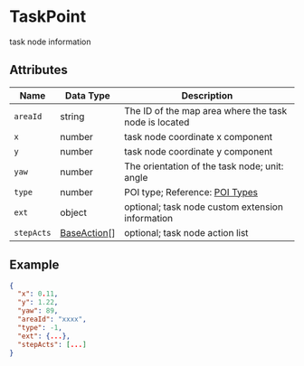 # TaskPoint

task node information

## Attributes

| Name | Data Type | Description |
| ---------- | ----------------------------------- | ---------------------------- |
| `areaId` | string | The ID of the map area where the task node is located |
| `x` | number | task node coordinate x component |
| `y` | number | task node coordinate y component |
| `yaw` | number | The orientation of the task node; unit: angle |
| `type` | number | POI type; Reference: [POI Types](#/Define-PoiType) |
| `ext` | object | optional; task node custom extension information |
| `stepActs` | [BaseAction](#/Define-BaseAction)[] | optional; task node action list |

## Example

````json
{
  "x": 0.11,
  "y": 1.22,
  "yaw": 89,
  "areaId": "xxxx",
  "type": -1,
  "ext": {...},
  "stepActs": [...]
}
````
